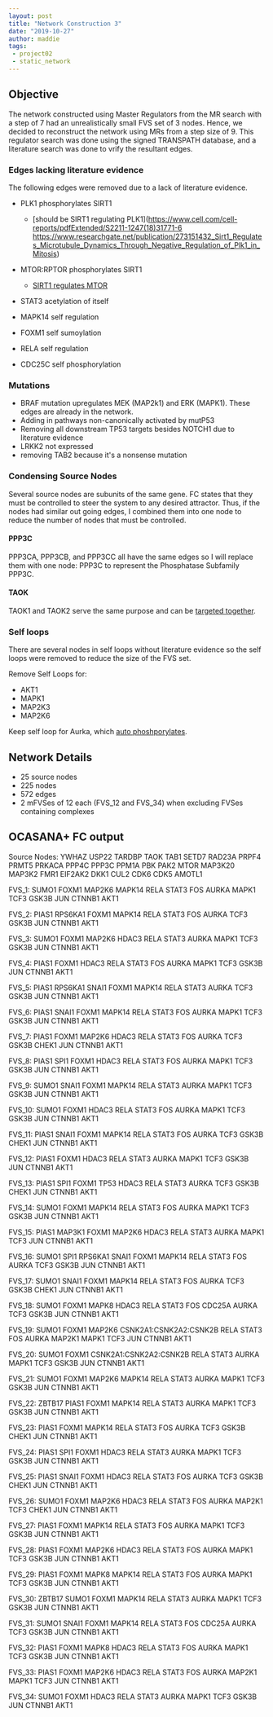 ```yaml
---
layout: post
title: "Network Construction 3"
date: "2019-10-27"
author: maddie
tags:
 - project02
 - static_network
---
```


## Objective

The network constructed using Master Regulators from the MR search with a step of 7 had an unrealistically small FVS set of 3 nodes. Hence, we decided to reconstruct the network using MRs from a step size of 9. This regulator search was done using the signed TRANSPATH database, and a literature search was done to vrify the resultant edges.

### Edges lacking literature evidence

The following edges were removed due to a lack of literature evidence.

- PLK1 phosphorylates SIRT1
    - [should be SIRT1 regulating PLK1](https://www.cell.com/cell-reports/pdfExtended/S2211-1247(18)31771-6	https://www.researchgate.net/publication/273151432_Sirt1_Regulates_Microtubule_Dynamics_Through_Negative_Regulation_of_Plk1_in_Mitosis)
 
- MTOR:RPTOR phosphorylates SIRT1	
    - [SIRT1 regulates MTOR](http://www.dl.begellhouse.com/download/article/55208d285e6515e5/CRE-12975_F.pdf)

- STAT3 acetylation of itself
- MAPK14 self regulation
- FOXM1 self sumoylation
- RELA self regulation
- CDC25C self phosphorylation


### Mutations
- BRAF mutation upregulates MEK (MAP2k1) and ERK (MAPK1). These edges are already in the network.
- Adding in pathways non-canonically activated by mutP53
- Removing all downstream TP53 targets besides NOTCH1 due to literature evidence
- LRKK2 not expressed
- removing TAB2 because it's a nonsense mutation

### Condensing Source Nodes
Several source nodes are subunits of the same gene. FC states that they must be controlled to steer the system to any desired attractor. Thus, if the nodes had similar out going edges, I combined them into one node to reduce the number of nodes that must be controlled.

#### PPP3C
PPP3CA, PPP3CB, and PPP3CC all have the same edges so I will replace them with one node: PPP3C to represent the Phosphatase Subfamily PPP3C.

#### TAOK
TAOK1 and TAOK2 serve the same purpose and can be [targeted together](https://mct.aacrjournals.org/content/molcanther/16/11/2410.full.pdf). 

### Self loops
There are several nodes in self loops without literature evidence so the self loops were removed to reduce the size of the FVS set.

Remove Self Loops for:
- AKT1
- MAPK1
- MAP2K3
- MAP2K6

Keep self loop for Aurka, which [auto phoshporylates](https://www.ncbi.nlm.nih.gov/pubmed/24867643).

## Network Details
- 25 source nodes
- 225 nodes
- 572 edges
- 2 mFVSes of 12 each (FVS_12 and FVS_34) when excluding FVSes containing complexes

## OCASANA+ FC output

Source Nodes: YWHAZ	USP22	TARDBP	TAOK	TAB1	SETD7	RAD23A	PRPF4	PRMT5	PRKACA	PPP4C	PPP3C	PPM1A	PBK	PAK2	MTOR	MAP3K20	MAP3K2	FMR1	EIF2AK2	DKK1	CUL2	CDK6	CDK5	AMOTL1	

FVS_1: SUMO1	FOXM1	MAP2K6	MAPK14	RELA	STAT3	FOS	AURKA	MAPK1	TCF3	GSK3B	JUN	CTNNB1	AKT1	

FVS_2: PIAS1	RPS6KA1	FOXM1	MAPK14	RELA	STAT3	FOS	AURKA	TCF3	GSK3B	JUN	CTNNB1	AKT1	

FVS_3: SUMO1	FOXM1	MAP2K6	HDAC3	RELA	STAT3	AURKA	MAPK1	TCF3	GSK3B	JUN	CTNNB1	AKT1	

FVS_4: PIAS1	FOXM1	HDAC3	RELA	STAT3	FOS	AURKA	MAPK1	TCF3	GSK3B	JUN	CTNNB1	AKT1	

FVS_5: PIAS1	RPS6KA1	SNAI1	FOXM1	MAPK14	RELA	STAT3	AURKA	TCF3	GSK3B	JUN	CTNNB1	AKT1	

FVS_6: PIAS1	SNAI1	FOXM1	MAPK14	RELA	STAT3	FOS	AURKA	MAPK1	TCF3	GSK3B	JUN	CTNNB1	AKT1	

FVS_7: PIAS1	FOXM1	MAP2K6	HDAC3	RELA	STAT3	FOS	AURKA	TCF3	GSK3B	CHEK1	JUN	CTNNB1	AKT1	

FVS_8: PIAS1	SPI1	FOXM1	HDAC3	RELA	STAT3	FOS	AURKA	MAPK1	TCF3	GSK3B	JUN	CTNNB1	AKT1	

FVS_9: SUMO1	SNAI1	FOXM1	MAPK14	RELA	STAT3	AURKA	MAPK1	TCF3	GSK3B	JUN	CTNNB1	AKT1	

FVS_10: SUMO1	FOXM1	HDAC3	RELA	STAT3	FOS	AURKA	MAPK1	TCF3	GSK3B	JUN	CTNNB1	AKT1	

FVS_11: PIAS1	SNAI1	FOXM1	MAPK14	RELA	STAT3	FOS	AURKA	TCF3	GSK3B	CHEK1	JUN	CTNNB1	AKT1	

FVS_12: PIAS1	FOXM1	HDAC3	RELA	STAT3	AURKA	MAPK1	TCF3	GSK3B	JUN	CTNNB1	AKT1	

FVS_13: PIAS1	SPI1	FOXM1	TP53	HDAC3	RELA	STAT3	AURKA	TCF3	GSK3B	CHEK1	JUN	CTNNB1	AKT1	

FVS_14: SUMO1	FOXM1	MAPK14	RELA	STAT3	FOS	AURKA	MAPK1	TCF3	GSK3B	JUN	CTNNB1	AKT1	

FVS_15: PIAS1	MAP3K1	FOXM1	MAP2K6	HDAC3	RELA	STAT3	AURKA	MAPK1	TCF3	JUN	CTNNB1	AKT1	

FVS_16: SUMO1	SPI1	RPS6KA1	SNAI1	FOXM1	MAPK14	RELA	STAT3	FOS	AURKA	TCF3	GSK3B	JUN	CTNNB1	AKT1	

FVS_17: SUMO1	SNAI1	FOXM1	MAPK14	RELA	STAT3	FOS	AURKA	TCF3	GSK3B	CHEK1	JUN	CTNNB1	AKT1	

FVS_18: SUMO1	FOXM1	MAPK8	HDAC3	RELA	STAT3	FOS	CDC25A	AURKA	TCF3	GSK3B	JUN	CTNNB1	AKT1	

FVS_19: SUMO1	FOXM1	MAP2K6	CSNK2A1:CSNK2A2:CSNK2B	RELA	STAT3	FOS	AURKA	MAP2K1	MAPK1	TCF3	JUN	CTNNB1	AKT1	

FVS_20: SUMO1	FOXM1	CSNK2A1:CSNK2A2:CSNK2B	RELA	STAT3	AURKA	MAPK1	TCF3	GSK3B	JUN	CTNNB1	AKT1	

FVS_21: SUMO1	FOXM1	MAP2K6	MAPK14	RELA	STAT3	AURKA	MAPK1	TCF3	GSK3B	JUN	CTNNB1	AKT1	

FVS_22: ZBTB17	PIAS1	FOXM1	MAPK14	RELA	STAT3	AURKA	MAPK1	TCF3	GSK3B	JUN	CTNNB1	AKT1	

FVS_23: PIAS1	FOXM1	MAPK14	RELA	STAT3	FOS	AURKA	TCF3	GSK3B	CHEK1	JUN	CTNNB1	AKT1	

FVS_24: PIAS1	SPI1	FOXM1	HDAC3	RELA	STAT3	AURKA	MAPK1	TCF3	GSK3B	JUN	CTNNB1	AKT1	

FVS_25: PIAS1	SNAI1	FOXM1	HDAC3	RELA	STAT3	FOS	AURKA	TCF3	GSK3B	CHEK1	JUN	CTNNB1	AKT1	

FVS_26: SUMO1	FOXM1	MAP2K6	HDAC3	RELA	STAT3	FOS	AURKA	MAP2K1	TCF3	CHEK1	JUN	CTNNB1	AKT1	

FVS_27: PIAS1	FOXM1	MAPK14	RELA	STAT3	FOS	AURKA	MAPK1	TCF3	GSK3B	JUN	CTNNB1	AKT1	

FVS_28: PIAS1	FOXM1	MAP2K6	HDAC3	RELA	STAT3	FOS	AURKA	MAPK1	TCF3	GSK3B	JUN	CTNNB1	AKT1	

FVS_29: PIAS1	FOXM1	MAPK8	MAPK14	RELA	STAT3	FOS	AURKA	MAPK1	TCF3	GSK3B	JUN	CTNNB1	AKT1	

FVS_30: ZBTB17	SUMO1	FOXM1	MAPK14	RELA	STAT3	AURKA	MAPK1	TCF3	GSK3B	JUN	CTNNB1	AKT1	

FVS_31: SUMO1	SNAI1	FOXM1	MAPK14	RELA	STAT3	FOS	CDC25A	AURKA	TCF3	GSK3B	JUN	CTNNB1	AKT1	

FVS_32: PIAS1	FOXM1	MAPK8	HDAC3	RELA	STAT3	FOS	AURKA	MAPK1	TCF3	GSK3B	JUN	CTNNB1	AKT1	

FVS_33: PIAS1	FOXM1	MAP2K6	HDAC3	RELA	STAT3	FOS	AURKA	MAP2K1	MAPK1	TCF3	JUN	CTNNB1	AKT1	

FVS_34: SUMO1	FOXM1	HDAC3	RELA	STAT3	AURKA	MAPK1	TCF3	GSK3B	JUN	CTNNB1	AKT1		





